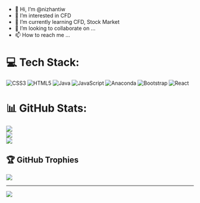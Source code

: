- 👋 Hi, I’m @nizhantiw
- 👀 I’m interested in CFD
- 🌱 I’m currently learning CFD, Stock Market   
- 💞️ I’m looking to collaborate on ...
- 📫 How to reach me ...

<!---
nizhantiw/nizhantiw is a ✨ special ✨ repository because its `README.md` (this file) appears on your GitHub profile.
You can click the Preview link to take a look at your changes.
--->

# 💻 Tech Stack:
![CSS3](https://img.shields.io/badge/css3-%231572B6.svg?style=for-the-badge&logo=css3&logoColor=white) ![HTML5](https://img.shields.io/badge/html5-%23E34F26.svg?style=for-the-badge&logo=html5&logoColor=white) ![Java](https://img.shields.io/badge/java-%23ED8B00.svg?style=for-the-badge&logo=java&logoColor=white) ![JavaScript](https://img.shields.io/badge/javascript-%23323330.svg?style=for-the-badge&logo=javascript&logoColor=%23F7DF1E) ![Anaconda](https://img.shields.io/badge/Anaconda-%2344A833.svg?style=for-the-badge&logo=anaconda&logoColor=white) ![Bootstrap](https://img.shields.io/badge/bootstrap-%23563D7C.svg?style=for-the-badge&logo=bootstrap&logoColor=white) ![React](https://img.shields.io/badge/react-%2320232a.svg?style=for-the-badge&logo=react&logoColor=%2361DAFB)
# 📊 GitHub Stats:
![](https://github-readme-stats.vercel.app/api?username=nizhantiw&theme=dark&hide_border=false&include_all_commits=false&count_private=false)<br/>
![](https://github-readme-streak-stats.herokuapp.com/?user=nizhantiw&theme=dark&hide_border=false)<br/>
![](https://github-readme-stats.vercel.app/api/top-langs/?username=nizhantiw&theme=dark&hide_border=false&include_all_commits=false&count_private=false&layout=compact)

## 🏆 GitHub Trophies
![](https://github-profile-trophy.vercel.app/?username=nizhantiw&theme=buddhism&no-frame=false&no-bg=false&margin-w=4)

---
[![](https://visitcount.itsvg.in/api?id=nizhantiw&icon=0&color=0)](https://visitcount.itsvg.in)

<!-- Proudly created with GPRM ( https://gprm.itsvg.in ) -->
